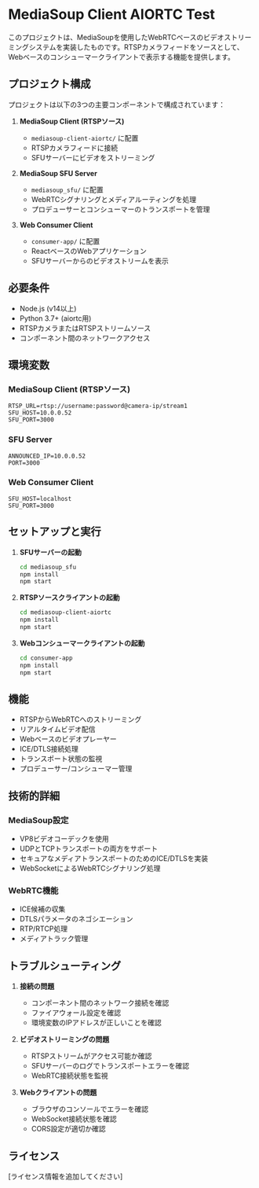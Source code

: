 # MediaSoup Client AIORTC Test

このプロジェクトは、MediaSoupを使用したWebRTCベースのビデオストリーミングシステムを実装したものです。RTSPカメラフィードをソースとして、Webベースのコンシューマークライアントで表示する機能を提供します。

## プロジェクト構成

プロジェクトは以下の3つの主要コンポーネントで構成されています：

1. **MediaSoup Client (RTSPソース)**
   - `mediasoup-client-aiortc/` に配置
   - RTSPカメラフィードに接続
   - SFUサーバーにビデオをストリーミング

2. **MediaSoup SFU Server**
   - `mediasoup_sfu/` に配置
   - WebRTCシグナリングとメディアルーティングを処理
   - プロデューサーとコンシューマーのトランスポートを管理

3. **Web Consumer Client**
   - `consumer-app/` に配置
   - ReactベースのWebアプリケーション
   - SFUサーバーからのビデオストリームを表示

## 必要条件

- Node.js (v14以上)
- Python 3.7+ (aiortc用)
- RTSPカメラまたはRTSPストリームソース
- コンポーネント間のネットワークアクセス

## 環境変数

### MediaSoup Client (RTSPソース)
```env
RTSP_URL=rtsp://username:password@camera-ip/stream1
SFU_HOST=10.0.0.52
SFU_PORT=3000
```

### SFU Server
```env
ANNOUNCED_IP=10.0.0.52
PORT=3000
```

### Web Consumer Client
```env
SFU_HOST=localhost
SFU_PORT=3000
```

## セットアップと実行

1. **SFUサーバーの起動**
   ```bash
   cd mediasoup_sfu
   npm install
   npm start
   ```

2. **RTSPソースクライアントの起動**
   ```bash
   cd mediasoup-client-aiortc
   npm install
   npm start
   ```

3. **Webコンシューマークライアントの起動**
   ```bash
   cd consumer-app
   npm install
   npm start
   ```

## 機能

- RTSPからWebRTCへのストリーミング
- リアルタイムビデオ配信
- Webベースのビデオプレーヤー
- ICE/DTLS接続処理
- トランスポート状態の監視
- プロデューサー/コンシューマー管理

## 技術的詳細

### MediaSoup設定
- VP8ビデオコーデックを使用
- UDPとTCPトランスポートの両方をサポート
- セキュアなメディアトランスポートのためのICE/DTLSを実装
- WebSocketによるWebRTCシグナリング処理

### WebRTC機能
- ICE候補の収集
- DTLSパラメータのネゴシエーション
- RTP/RTCP処理
- メディアトラック管理

## トラブルシューティング

1. **接続の問題**
   - コンポーネント間のネットワーク接続を確認
   - ファイアウォール設定を確認
   - 環境変数のIPアドレスが正しいことを確認

2. **ビデオストリーミングの問題**
   - RTSPストリームがアクセス可能か確認
   - SFUサーバーのログでトランスポートエラーを確認
   - WebRTC接続状態を監視

3. **Webクライアントの問題**
   - ブラウザのコンソールでエラーを確認
   - WebSocket接続状態を確認
   - CORS設定が適切か確認

## ライセンス

[ライセンス情報を追加してください] 